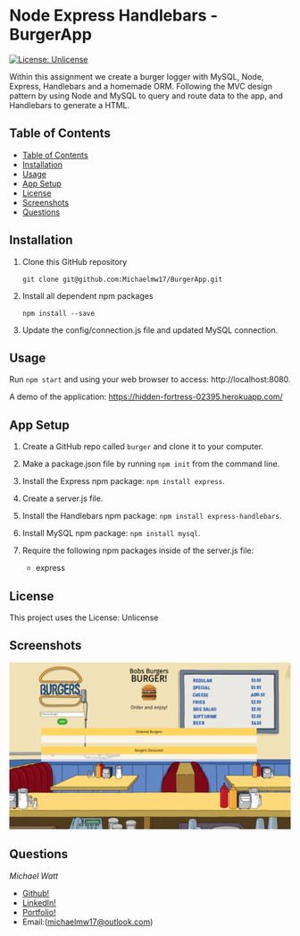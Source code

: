 # Node Express Handlebars - BurgerApp

[![License: Unlicense](https://img.shields.io/badge/license-Unlicense-blue.svg)](http://unlicense.org/)<br />

Within this assignment we create a burger logger with MySQL, Node, Express, Handlebars and a homemade ORM. Following the MVC design pattern by using Node and MySQL to query and route data to the app, and Handlebars to generate a HTML.

## Table of Contents

- [Table of Contents](#table-of-contents)
- [Installation](#installation)
- [Usage](#usage)
- [App Setup](#app-setup)
- [License](#license)
- [Screenshots](#screenshots)
- [Questions](#questions)

## Installation

1. Clone this GitHub repository

   ```
   git clone git@github.com:Michaelmw17/BurgerApp.git
   ```

2. Install all dependent npm packages

   ```
   npm install --save
   ```

3. Update the config/connection.js file and updated MySQL connection.

## Usage

Run `npm start` and using your web browser to access: http://localhost:8080.

A demo of the application: https://hidden-fortress-02395.herokuapp.com/

## App Setup

1. Create a GitHub repo called `burger` and clone it to your computer.

2. Make a package.json file by running `npm init` from the command line.

3. Install the Express npm package: `npm install express`.

4. Create a server.js file.

5. Install the Handlebars npm package: `npm install express-handlebars`.

6. Install MySQL npm package: `npm install mysql`.

7. Require the following npm packages inside of the server.js file:
   - express

## License

This project uses the License: Unlicense

## Screenshots

![Screenshot](./public/assets/images/Screen-Shot-2020.png)

## Questions

_Michael Watt_

- [Github!](https://github.com/Michaelmw17)
- [LinkedIn!](https://www.linkedin.com/in/michael-watt-6a76961b3/)
- [Portfolio!](http://michaelmw17.github.io/)
- Email:(michaelmw17@outlook.com)
